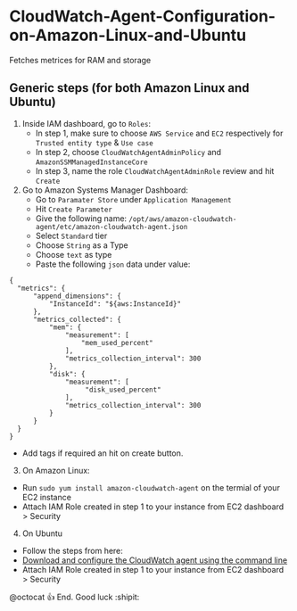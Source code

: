 # CloudWatch-Agent-Configuration-on-Amazon-Linux-and-Ubuntu
Fetches metrices for RAM and storage
## Generic steps (for both Amazon Linux and Ubuntu)
1. Inside IAM dashboard, go to `Roles`:
   - In step 1, make sure to choose `AWS Service` and `EC2` respectively for `Trusted entity type` & `Use case`
   - In step 2, choose `CloudWatchAgentAdminPolicy` and `AmazonSSMManagedInstanceCore`
   - In step 3, name the role `CloudWatchAgentAdminRole` review and hit `Create`
2. Go to Amazon Systems Manager Dashboard:
   - Go to `Paramater Store` under `Application Management`
   - Hit `Create Parameter`
   - Give the following name: `/opt/aws/amazon-cloudwatch-agent/etc/amazon-cloudwatch-agent.json`
   - Select `Standard` tier
   - Choose `String` as a Type
   - Choose `text` as type
   - Paste the following `json` data under value:
  ```
{
	"metrics": {
		"append_dimensions": {
			"InstanceId": "${aws:InstanceId}"
		},
		"metrics_collected": {
			"mem": {
				"measurement": [
					"mem_used_percent"
				],
				"metrics_collection_interval": 300
			},
            "disk": {
				"measurement": [
                     "disk_used_percent"
				],
				"metrics_collection_interval": 300
			}
		}
	}
}
```
- Add tags if required an hit on create button.
3. On Amazon Linux:
  - Run `sudo yum install amazon-cloudwatch-agent` on the termial of your EC2 instance
  - Attach IAM Role created in step 1 to your instance from EC2 dashboard > Security
4. On Ubuntu
- Follow the steps from here:
- [Download and configure the CloudWatch agent using the command line](https://docs.aws.amazon.com/AmazonCloudWatch/latest/monitoring/download-cloudwatch-agent-commandline.html#download-CloudWatch-Agent-on-EC2-Instance-commandline-first)
- Attach IAM Role created in step 1 to your instance from EC2 dashboard > Security

@octocat :+1: End. Good luck :shipit:

